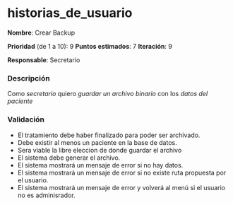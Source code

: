 # historias_de_usuario

**Nombre**: Crear Backup

**Prioridad** (de 1 a 10): 9 
**Puntos estimados**: 7
**Iteración**: 9

**Responsable**: Secretario

### Descripción

Como *secretario* quiero *guardar un archivo binario* con los *datos del paciente*

### Validación

* El tratamiento debe haber finalizado para poder ser archivado.
* Debe existir al menos un paciente en la base de datos.
* Sera viable la libre eleccion de donde guardar el archivo
* El sistema debe generar el archivo.
* El sistema mostrará un mensaje de error si no hay datos.
* El sistema mostrará un mensaje de error si no existe ruta propuesta por el usuario.
* El sistema mostrará un mensaje de error y volverá al menú si el usuario no es adminisrador.
